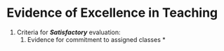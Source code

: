 # Evidence of Excellence in Teaching
1. Criteria for **_Satisfactory_** evaluation:
    1. Evidence for commitment to assigned classes
        * 